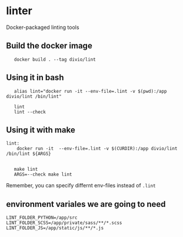 # linter

Docker-packaged linting tools

## Build the docker image
```
   docker build . --tag divio/lint
```

## Using it in bash
```
   alias lint="docker run -it --env-file=.lint -v $(pwd):/app divio/lint /bin/lint"

   lint
   lint --check

```


## Using it with make
```
lint:
	docker run -it  --env-file=.lint -v $(CURDIR):/app divio/lint /bin/lint ${ARGS}
```

```

   make lint
   ARGS=--check make lint
```

Remember, you can specify differnt  env-files instead of `.lint`

## environment variales we are going to need
```
LINT_FOLDER_PYTHON=/app/src
LINT_FOLDER_SCSS=/app/private/sass/**/*.scss
LINT_FOLDER_JS=/app/static/js/**/*.js
```
